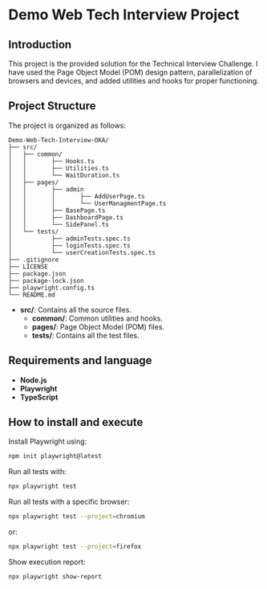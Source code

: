 # Demo Web Tech Interview Project

## Introduction
This project is the provided solution for the Technical Interview Challenge. I have used the Page Object Model (POM) design pattern, parallelization of browsers and devices, and added utilities and hooks for proper functioning.

## Project Structure

The project is organized as follows:

```
Demo-Web-Tech-Interview-OKA/
├── src/
│   ├── common/
│   │       ├── Hooks.ts
│   │       ├── Utilities.ts
│   │       └── WaitDuration.ts
│   ├── pages/
│   │       ├── admin
│   │       │       ├── AddUserPage.ts
│   │       │       └── UserManagmentPage.ts
│   │       ├── BasePage.ts
│   │       ├── DashboardPage.ts
│   │       └── SidePanel.ts
│   └── tests/
│           ├── adminTests.spec.ts
│           ├── loginTests.spec.ts
│           └── userCreationTests.spec.ts
├── .gitignore
├── LICENSE
├── package.json
├── package-lock.json
├── playwright.config.ts
└── README.md
```

- **src/**: Contains all the source files.
    - **common/**: Common utilities and hooks.
    - **pages/**: Page Object Model (POM) files.
    - **tests/**: Contains all the test files.

## Requirements and language
- **Node.js**
- **Playwright**
- **TypeScript**

## How to install and execute
Install Playwright using:

 ```bash
 npm init playwright@latest
 ```
Run all tests with:
```bash
npx playwright test
```
Run all tests with a specific browser:

```bash
npx playwright test --project=chromium
```
or:
```bash
npx playwright test --project=firefox
```
Show execution report:
```bash
npx playwright show-report
```